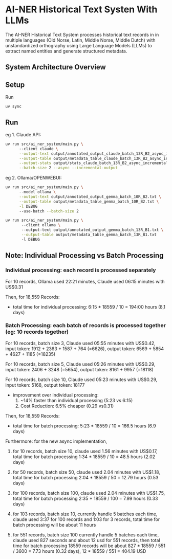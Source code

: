 # AI-NER Historical Text Systen With LLMs

The AI-NER Historical Text System processes historical text records in in multiple languages (Old Norse, Latin, 
Middle Norse, Middle Dutch) with unstandardized orthography using Large Language Models (LLMs) to extract named entities
and generate structured metadata.

## System Architecture Overview



## Setup

Run 

`uv sync`

## Run 

eg 1. Claude API:

```Bash
uv run src/ai_ner_system/main.py \ 
      --client claude \
      --output-text output/annotated_output_claude_batch_13R_B2_async_incremental.txt \
      --output-table output/metadata_table_claude_batch_13R_B2_async_incremental.txt \
      --output-stats output/stats_claude_batch_13R_B2_async_incremental.txt \
      --batch-size 2 --async --incremental-output
```

eg 2. Ollama/OPENWEBUI:

```Bash
uv run src/ai_ner_system/main.py \ 
      --model ollama \
      --output-text output/annotated_output_gemma_batch_10R_B2.txt \
      --output-table output/metadata_table_gemma_batch_10R_B2.txt \
      -l DEBUG
      --use-batch --batch-size 2
```

```Bash
uv run src/ai_ner_system/main.py \ 
       --client ollama \ 
       --output-text output/annotated_output_gemma_batch_13R_B1.txt \
       --output-table output/metadata_table_gemma_batch_13R_B1.txt 
       -l DEBUG
```


## Note: Individual Processing vs Batch Processing

### Individual processing: each record is processed separately

For 10 records, Ollama used 22:21 minutes, Claude used 06:15 minutes with US$0.31 

Then, for 18,559 Records:

* total time for individual processing: 6:15 * 18559 / 10 = 194:00 hours (8,1 days)


### Batch Processing: each batch of records is processed together (eg: 10 records together)

For 10 records, batch size 3, Claude used 05:55 minutes with US$0.42, input token: 1912 + 2363 + 1587 + 764 (=6626), output token: 6569 + 5854 + 4627 + 1185 (=18235)

For 10 records, batch size 5, Claude used 05:26 minutes with US$0.29, input token: 2406 + 3248 (=5654), output token: 8161 + 9957 (=18118)
 
For 10 records, batch size 10, Claude used 05:23 minutes with US$0.29, input token: 5168, output token: 18177

- improvement over individual processing:
    1. ~14% faster than individual processing (5:23 vs 6:15)
    2. Cost Reduction: 6.5% cheaper (0.29 vs0.31)


Then, for 18,559 Records:

* total time for batch processing: 5:23 * 18559 / 10 = 166.5 hours (6.9 days)


Furthermore: for the new async implementation, 
1. for 10 records, batch size 10, claude used 1.56 minutes with US$0.17, total time for batch processing 1:34 * 18559 / 10 = 48.5 hours (2.02 days)
2. for 50 records, batch size 50, claude used 2.04 minutes with US$1.18, total time for batch processing 2:04 * 18559 / 50 = 12.79 hours (0.53 days)
3. for 100 records, batch size 100, claude used 2.04 minutes with US$1.75, total time for batch processing 2:35 * 18559 / 100 = 7.99 hours (0.33 days)

4. for 103 records, batch size 10, currently handle 5 batches each time, claude used 3:37 for 100 records and 1:03 for 3 records, total time for batch processing will be about 11 hours 

5. for 551 records, batch size 100 currently handle 5 batches each time, claude used 827 seconds and about 12 usd for 551 records, then total time for batch processing 18559 records will be about 827 * 18559 / 551 / 3600 = 7.73 hours (0.32 days), 12 * 18559 / 551 = 404.19 USD